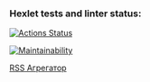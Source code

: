 ### Hexlet tests and linter status:
[![Actions Status](https://github.com/Mediolan/frontend-project-lvl3/workflows/hexlet-check/badge.svg)](https://github.com/Mediolan/frontend-project-lvl3/actions)

[![Maintainability](https://api.codeclimate.com/v1/badges/e98b077246bbebddd9e4/maintainability)](https://codeclimate.com/github/Mediolan/frontend-project-lvl3/maintainability)

[RSS Агрегатор](https://frontend-project-lvl3-virid.vercel.app/)